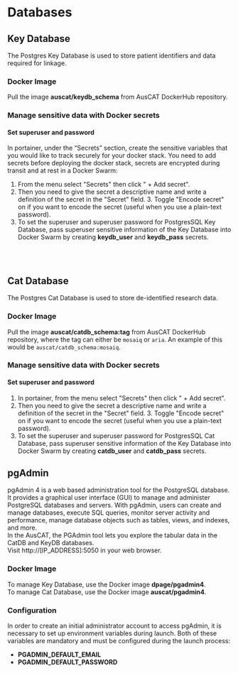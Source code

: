 # Databases
## Key Database
The Postgres Key Database is used to store patient identifiers and data required for linkage.

### Docker Image 
Pull the image **auscat/keydb_schema** from AusCAT DockerHub repository.

### Manage sensitive data with Docker secrets
#### Set superuser and password
In portainer, under the “Secrets” section, create the sensitive variables that you would like to track securely for your docker stack. You need to add secrets before deploying the docker stack, secrets are encrypted during transit and at rest in a Docker Swarm:
</br>
1. From the menu select "Secrets" then click " + Add secret". 
2. Then you need to give the secret a descriptive name and write a definition of the secret in the "Secret" field. 3. Toggle "Encode secret" on if you want to encode the secret (useful when you use a plain-text password).
4. To set the superuser and superuser password for PostgresSQL Key Database, pass superuser sensitive information of the Key Database into Docker Swarm by creating **keydb_user** and **keydb_pass** secrets. 
</br>
</br>

## Cat Database
The Postgres Cat Database is used to store de-identified research data.

### Docker Image 
Pull the image **auscat/catdb_schema:tag** from AusCAT DockerHub repository, where the tag can either be ```mosaiq``` or ```aria```. An example of this would be ```auscat/catdb_schema:mosaiq```.

### Manage sensitive data with Docker secrets
#### Set superuser and password
1. In portainer, from the menu select "Secrets" then click " + Add secret". 
2. Then you need to give the secret a descriptive name and write a definition of the secret in the "Secret" field. 3. Toggle "Encode secret" on if you want to encode the secret (useful when you use a plain-text password).
4. To set the superuser and superuser password for PostgresSQL Cat Database, pass superuser sensitive information of the Key Database into Docker Swarm by creating **catdb_user** and **catdb_pass** secrets. 

## pgAdmin
pgAdmin 4 is a web based administration tool for the PostgreSQL database. It provides a graphical user interface (GUI) to manage and administer PostgreSQL databases and servers. With pgAdmin, users can create and manage databases, execute SQL queries, monitor server activity and performance, manage database objects such as tables, views, and indexes, and more. </br>
In the AusCAT, the PGAdmin tool lets you explore the tabular data in the CatDB and KeyDB databases. </br>
Visit http://[IP_ADDRESS]:5050 in your web browser. 

### Docker Image 
To manage Key Database, use the Docker image **dpage/pgadmin4**.</br>
To manage Cat Database, use the Docker image **auscat/pgadmin4**.

### Configuration 
In order to create an initial administrator account to access pgAdmin, it is necessary to set up environment variables during launch. Both of these variables are mandatory and must be configured during the launch process:
* **PGADMIN_DEFAULT_EMAIL**
* **PGADMIN_DEFAULT_PASSWORD**